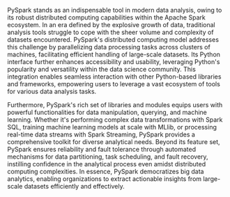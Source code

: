PySpark stands as an indispensable tool in modern data analysis, owing to its robust distributed computing capabilities within the Apache Spark ecosystem. In an era defined by the explosive growth of data, traditional analysis tools struggle to cope with the sheer volume and complexity of datasets encountered. PySpark's distributed computing model addresses this challenge by parallelizing data processing tasks across clusters of machines, facilitating efficient handling of large-scale datasets. Its Python interface further enhances accessibility and usability, leveraging Python's popularity and versatility within the data science community. This integration enables seamless interaction with other Python-based libraries and frameworks, empowering users to leverage a vast ecosystem of tools for various data analysis tasks.

Furthermore, PySpark's rich set of libraries and modules equips users with powerful functionalities for data manipulation, querying, and machine learning. Whether it's performing complex data transformations with Spark SQL, training machine learning models at scale with MLlib, or processing real-time data streams with Spark Streaming, PySpark provides a comprehensive toolkit for diverse analytical needs. Beyond its feature set, PySpark ensures reliability and fault tolerance through automated mechanisms for data partitioning, task scheduling, and fault recovery, instilling confidence in the analytical process even amidst distributed computing complexities. In essence, PySpark democratizes big data analytics, enabling organizations to extract actionable insights from large-scale datasets efficiently and effectively.






